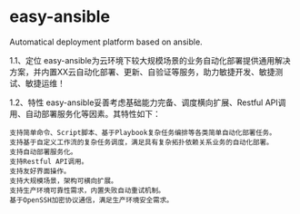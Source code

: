 # easy-ansible
Automatical deployment platform based on ansible.

1.1、定位
easy-ansible为云环境下较大规模场景的业务自动化部署提供通用解决方案，并内置XX云自动化部署、更新、自验证等服务，助力敏捷开发、敏捷测试、敏捷运维！

1.2、特性
easy-ansible妥善考虑基础能力完备、调度横向扩展、Restful API调用、自动部署服务化等因素。其特性如下：

    支持简单命令、Script脚本、基于Playbook复杂任务编排等各类简单自动化部署任务。
    支持基于自定义工作流的复杂任务调度，满足具有复杂拓扑依赖关系业务的自动化部署。
    支持自动部署服务化。
    支持Restful API调用。
    支持友好界面操作。
    支持大规模场景，架构可横向扩展。
    支持生产环境可靠性需求，内置失败自动重试机制。
    基于OpenSSH加密协议通信，满足生产环境安全需求。

